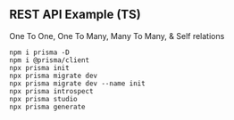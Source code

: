 ## REST API Example (TS)

One To One, One To Many, Many To Many, & Self relations

```
npm i prisma -D
npm i @prisma/client
npx prisma init
npx prisma migrate dev
npx prisma migrate dev --name init
npx prisma introspect
npx prisma studio
npx prisma generate
```